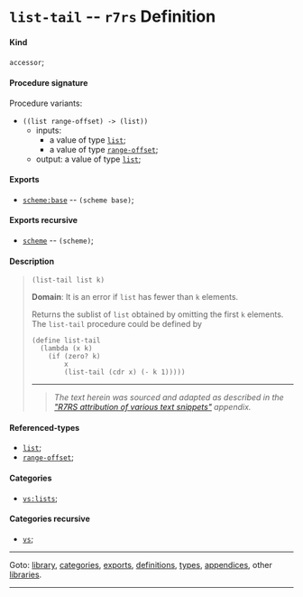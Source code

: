 

<a id='definition__r7rs__list-tail'></a>

# `list-tail` -- `r7rs` Definition


<a id='definition__r7rs__list-tail__kind'></a>

#### Kind

`accessor`;


<a id='definition__r7rs__list-tail__procedure-signature'></a>

#### Procedure signature

Procedure variants:
 * `((list range-offset) -> (list))`
   * inputs:
     * a value of type [`list`](../../r7rs/types/list.md#type__r7rs__list);
     * a value of type [`range-offset`](../../r7rs/types/range-offset.md#type__r7rs__range-offset);
   * output: a value of type [`list`](../../r7rs/types/list.md#type__r7rs__list);


<a id='definition__r7rs__list-tail__exports'></a>

#### Exports

 * [`scheme:base`](../../r7rs/exports/scheme_3a_base.md#export__r7rs__scheme_3a_base) -- `(scheme base)`;


<a id='definition__r7rs__list-tail__exports-recursive'></a>

#### Exports recursive

 * [`scheme`](../../r7rs/exports/scheme.md#export__r7rs__scheme) -- `(scheme)`;


<a id='definition__r7rs__list-tail__description'></a>

#### Description

> ````
> (list-tail list k)
> ````
> 
> 
> **Domain**:  It is an error if `list` has fewer than `k` elements.
> 
> Returns the sublist of `list` obtained by omitting the first `k`
> elements.
> The `list-tail` procedure could be defined by
> 
> ````
> (define list-tail
>   (lambda (x k)
>     (if (zero? k)
>         x
>         (list-tail (cdr x) (- k 1)))))
> ````
> 
> 
> ----
> > *The text herein was sourced and adapted as described in the ["R7RS attribution of various text snippets"](../../r7rs/appendices/attribution.md#appendix__r7rs__attribution) appendix.*


<a id='definition__r7rs__list-tail__referenced-types'></a>

#### Referenced-types

 * [`list`](../../r7rs/types/list.md#type__r7rs__list);
 * [`range-offset`](../../r7rs/types/range-offset.md#type__r7rs__range-offset);


<a id='definition__r7rs__list-tail__categories'></a>

#### Categories

 * [`vs:lists`](../../r7rs/categories/vs_3a_lists.md#category__r7rs__vs_3a_lists);


<a id='definition__r7rs__list-tail__categories-recursive'></a>

#### Categories recursive

 * [`vs`](../../r7rs/categories/vs.md#category__r7rs__vs);

----

Goto: [library](../../r7rs/_index.md#library__r7rs), [categories](../../r7rs/categories/_index.md#toc__r7rs__categories), [exports](../../r7rs/exports/_index.md#toc__r7rs__exports), [definitions](../../r7rs/definitions/_index.md#toc__r7rs__definitions), [types](../../r7rs/types/_index.md#toc__r7rs__types), [appendices](../../r7rs/appendices/_index.md#toc__r7rs__appendices), other [libraries](../../_libraries.md#toc__libraries).

----


